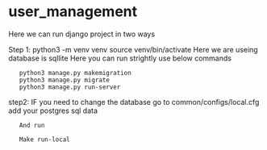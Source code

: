# user_management

Here we can run django project in two ways

Step 1:
        python3 -m venv venv 
       source venv/bin/activate
       Here we are useing  database is sqllite
       Here you can run strightly use below commands

       python3 manage.py makemigration
       python3 manage.py migrate
       python3 manage.py run-server


step2:
        IF you need to change the database go to common/configs/local.cfg add your postgres sql data

        
       And run 
       
       Make run-local
